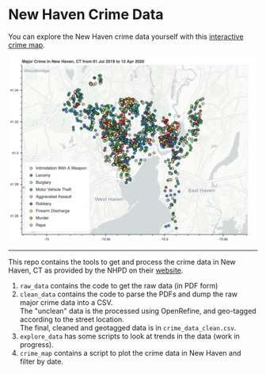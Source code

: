 # New Haven Crime Data 

You can explore the New Haven crime data yourself with this [interactive crime map](https://new-haven-crime-data.herokuapp.com/).

<p align="center">
<a href="https://new-haven-crime-data.herokuapp.com/"><img alt="New Haven Crime" src="./images/crime_map.png" width="500" /></a>
</p>

---

This repo contains the tools to get and process the crime data in New Haven, CT as provided by the NHPD on their [website](https://www.newhavenct.gov/gov/depts/nhpd/compstat_reports.htm).

1. `raw_data` contains the code to get the raw data (in PDF form)
2. `clean_data` contains the code to parse the PDFs and dump the raw major crime data into a CSV.  
   The "unclean" data is the processed using OpenRefine, and geo-tagged according to the street location.  
   The final, cleaned and geotagged data is in `crime_data_clean.csv`.
3. `explore_data` has some scripts to look at trends in the data (work in progress).
4. `crime_map` contains a script to plot the crime data in New Haven and filter by date. 



